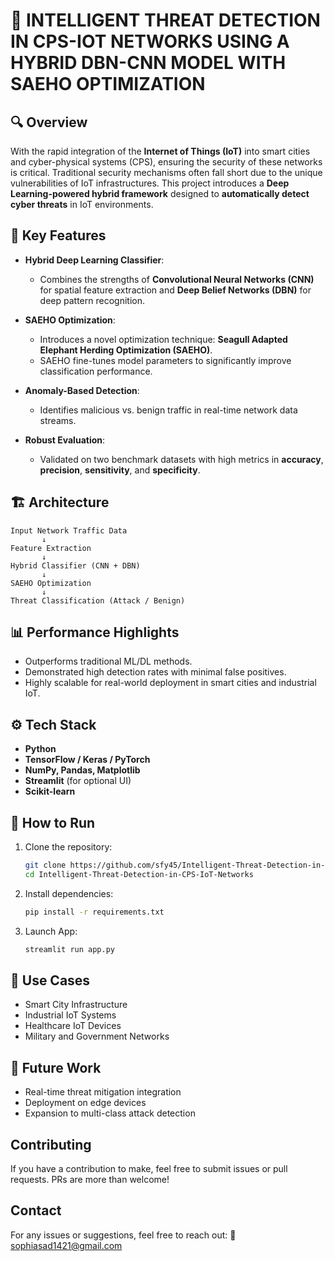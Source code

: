# 🚨 INTELLIGENT THREAT DETECTION IN CPS-IOT NETWORKS USING A HYBRID DBN-CNN MODEL WITH SAEHO OPTIMIZATION

## 🔍 Overview

With the rapid integration of the **Internet of Things (IoT)** into smart cities and cyber-physical systems (CPS), ensuring the security of these networks is critical. Traditional security mechanisms often fall short due to the unique vulnerabilities of IoT infrastructures. This project introduces a **Deep Learning-powered hybrid framework** designed to **automatically detect cyber threats** in IoT environments.

## 🧠 Key Features

* **Hybrid Deep Learning Classifier**:

  * Combines the strengths of **Convolutional Neural Networks (CNN)** for spatial feature extraction and **Deep Belief Networks (DBN)** for deep pattern recognition.
* **SAEHO Optimization**:

  * Introduces a novel optimization technique: **Seagull Adapted Elephant Herding Optimization (SAEHO)**.
  * SAEHO fine-tunes model parameters to significantly improve classification performance.
* **Anomaly-Based Detection**:

  * Identifies malicious vs. benign traffic in real-time network data streams.
* **Robust Evaluation**:

  * Validated on two benchmark datasets with high metrics in **accuracy**, **precision**, **sensitivity**, and **specificity**.

## 🏗️ Architecture

```
Input Network Traffic Data
       ↓
Feature Extraction
       ↓
Hybrid Classifier (CNN + DBN)
       ↓
SAEHO Optimization
       ↓
Threat Classification (Attack / Benign)
```

## 📊 Performance Highlights

* Outperforms traditional ML/DL methods.
* Demonstrated high detection rates with minimal false positives.
* Highly scalable for real-world deployment in smart cities and industrial IoT.


## ⚙️ Tech Stack

* **Python**
* **TensorFlow / Keras / PyTorch**
* **NumPy, Pandas, Matplotlib**
* **Streamlit** (for optional UI)
* **Scikit-learn**

## 🚀 How to Run

1. Clone the repository:

   ```bash
   git clone https://github.com/sfy45/Intelligent-Threat-Detection-in-CPS-IoT-Networks.git
   cd Intelligent-Threat-Detection-in-CPS-IoT-Networks
   ```
2. Install dependencies:

   ```bash
   pip install -r requirements.txt
   ```
3. Launch App:

   ```bash
   streamlit run app.py
   ```

## 📌 Use Cases

* Smart City Infrastructure
* Industrial IoT Systems
* Healthcare IoT Devices
* Military and Government Networks

## 🧪 Future Work

* Real-time threat mitigation integration
* Deployment on edge devices
* Expansion to multi-class attack detection

## Contributing

If you have a contribution to make, feel free to submit issues or pull requests. PRs are more than welcome!


## Contact

For any issues or suggestions, feel free to reach out: 📧 sophiasad1421@gmail.com
